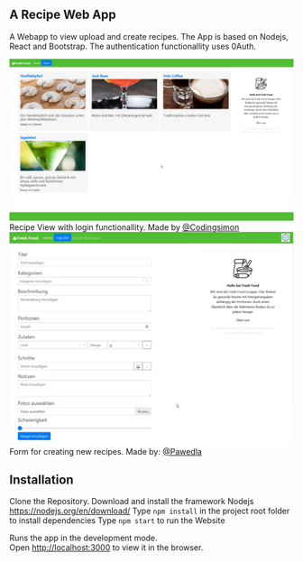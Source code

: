 ## A Recipe Web App
A Webapp to view upload and create recipes. The App is based on Nodejs, React and Bootstrap. The authentication functionallity uses 0Auth.

![alt text](image.jpg)
Recipe View with login functionallity. Made by [@Codingsimon](https://github.com/Codingsimon)
<br>
![alt text](recipe-app-form.jpg)
Form for creating new recipes. Made by: [@Pawedla](https://github.com/Pawedla)

## Installation
Clone the Repository.
Download and install the framework Nodejs https://nodejs.org/en/download/
Type `npm install` in the project root folder to install dependencies
Type `npm start` to run the Website

Runs the app in the development mode.\
Open [http://localhost:3000](http://localhost:3000) to view it in the browser.
